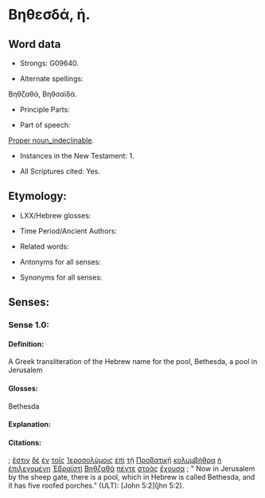 # Βηθεσδά, ἡ.

<!-- Status: S2=NeedsFinalCheck -->
<!-- Lexica used for edits: LN MM -->

## Word data

* Strongs: G09640.


* Alternate spellings:  

Βηθζαθά, Βηθσαϊδά.

* Principle Parts: 

* Part of speech: 

[Proper noun_indeclinable](http://ugg.readthedocs.io/en/latest/proper_noun_indeclinable.html). 

* Instances in the New Testament: 1.

* All Scriptures cited: Yes.

## Etymology: 

* LXX/Hebrew glosses: 

* Time Period/Ancient Authors: 

* Related words: 

* Antonyms for all senses:

* Synonyms for all senses: 

## Senses:

### Sense  1.0: 

#### Definition: 

A Greek transliteration of the Hebrew name for the pool,
Bethesda, a pool in Jerusalem

#### Glosses: 

Bethesda

#### Explanation: 


#### Citations: 

; [ἔστιν](../G99999/01.md) [δὲ](../G11610/01.md) [ἐν](../G17220/01.md) [τοῖς](../G35880/01.md) [Ἱεροσολύμοις](../G24140/01.md) [ἐπὶ](../G19090/01.md) [τῇ](../G35880/01.md) [Προβατικῇ](../G42620/01.md) [κολυμβήθρα](../G28610/01.md) [ἡ](../G35880/01.md) [ἐπιλεγομένη](../G19510/01.md) [Ἑβραϊστὶ](../G14470/01.md) [Βηθζαθά](../G09640/01.md) [πέντε](../G40020/01.md) [στοὰς](../G47450/01.md) [ἔχουσα](../G21920/01.md)
; " Now in Jerusalem by the sheep gate, there is a pool, which in Hebrew is called Bethesda, and it has five roofed porches." (ULT): 
[John 5:2](jhn 5:2).
